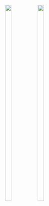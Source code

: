 <p>

  <img src = "https://user-images.githubusercontent.com/125651843/226371458-4562bf0b-eb2c-4889-b7a6-ddc1dd935bb4.png" width=20% height=40%>
  <img src = "https://user-images.githubusercontent.com/125651843/226371354-98a02344-0b63-46f4-b0b6-5646859abdfe.png" width=20% height=40%>

</p>
